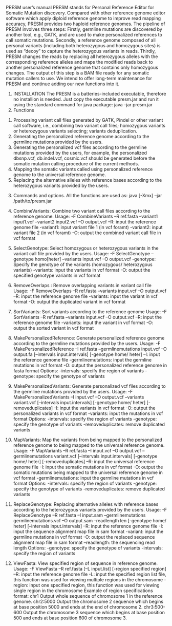 PRESM user’s manual
PRESM stands for Personal Reference Editor for Somatic Mutation discovery. Compared with other reference genome editor software which apply diploid reference genome to improve read mapping accuracy, PRESM provides two haploid reference genomes. The pipeline of PRESM involves three steps: Firstly, germline mutations are discovered by another tool, e.g., GATK, and are used to make personalized references to call somatic mutations. Secondly, a reference genome composed of all personal variants (including both heterozygous and homozygous sites) is used as “decoy” to capture the heterozygous variants in reads. Thirdly, PRESM changes the reads by replacing all heterozygous alleles with the corresponding reference alleles and maps the modified reads back to another personalized reference genome that contains only homozygous changes. The output of this step is a BAM file ready for any somatic mutation callers to use. We intend to offer long-term maintenance for PRESM and continue adding our new functions into it.
1.	INSTALLATION
The PRESM is a batteries-included executable, therefore no installion is needed. Just copy the executable presm.jar and run it using the standard command for java package:
java –jar presm.jar
2.	Functions
1)	Processing variant call files generated by GATK, Pindel or other variant call software, i.e., combining two variant call files; homozygous variants or heterozygous variants selecting; variants deduplication.
2)	Generating the personalized reference genome according to the germline mutations provided by the users.
3)	Generating the personalized vcf files according to the germline mutations provided by the users, for example, the personalized dbsnp.vcf, db.indel.vcf, cosmic.vcf should be generated before the somatic mutation calling procedure of the current methods.
4)	Mapping the somatic variants called using personalized reference genome to the universal reference genome.
5)	Replacing the alternative alleles with reference bases according to the heterozygous variants provided by the users. 

3.	Commands and options.
All the functions are used as:
java [-Xmx] –jar /path/to/presm.jar <options>
1.	CombineVariants: Combine two variant call files according to the reference genome.
Usage: -F CombineVariants –R ref.fasta –variant1 input1.vcf –variant2 input2.vcf –O output.vcf
–R: input the reference genome file
-variant1: input variant file 1 (in vcf foramt)
-variant2: input variant file 2 (in vcf foramt)
-O: output the combined variant call file in vcf format
2.	SelectGenotype: Select homozygous or heterozygous variants in the variant call file provided by the users.
Usage: -F SelectGenotype –genotype homo[heter] –variants input.vcf –O output.vcf
-genotype: Specify the genotype of the variants (homozygous/ heterozygous variants)
-variants: input the variants in vcf format
-O: output the specified genotype variants in vcf format
3.	RemoveOverlaps : Remove overlapping variants in variant call file
Usage: -F RemoveOverlaps –R ref.fasta –variants input.vcf –O output.vcf
–R: input the reference genome file
-variants: input the variant in vcf format
-O: output the duplicated variant in vcf format
4.	SortVariants: Sort variants according to the reference genome
Usage: -F SortVariants –R ref.fasta –variants input.vcf –O output.vcf
–R: input the reference genome file
-variants: input the variant in vcf format
-O: output the sorted variant in vcf format
5.	MakePersonalizedReference: Generate personalized reference genome according to the germline mutations provided by the users. 
Usage: -F MakePersonalizedReference –I ref.fasta –germlinemutations input.vcf –O output.fa [–intervals input.intervals] [-genotype home/ heter]
–I: input the reference genome file
-germlinemutations: input the germline mutations in vcf format
-O: output the personalized reference genome in fasta format
Options: 
-intervals: specify the region of variants 
-genotype: specify the genotype of variants
6.	MakePersonalizedVariants: Generate personalized vcf files according to the germline mutations provided by the users. 
Usage: -F MakePersonalizedVariants –I input.vcf –O output.vcf –variants variant.vcf [–intervals input.intervals] [-genotype home/ heter] [-removeduplicates]
-I: input the variants in vcf format
-O: output the personalized variants in vcf format
-variants: input the mutations in vcf format
Options: 
-intervals: specify the region of variants 
-genotype: specify the genotype of variants
-removeduplicates: remove duplicated variants
7.	MapVariants: Map the variants from being mapped to the personalized reference genome to being mapped to the universal reference genome.
Usage: -F MapVariants –R ref.fasta –I input.vcf –O output.vcf –germlinemutations variant.vcf [–intervals input.intervals] [-genotype home/ heter] [-removeduplicates]
–R: input the universal reference genome file
-I: input the somatic mutations in vcf format
-O: output the somatic mutations being mapped to the universal reference genome in vcf format
-germlinemutations: input the germline mutations in vcf format 
Options: 
-intervals: specify the region of variants 
-genotype: specify the genotype of variants
-removeduplicates: remove duplicated variants
8.	ReplaceGenotype: Replacing alternative alleles with reference bases according to the heterozygous variants provided by the users. 
Usage: -F ReplaceGenotype –R ref.fasta –I input.sam –germlinemutations germlinemutations.vcf –O output.sam –readlength len [-genotype home/ heter] [–intervals input.intervals]
–R: input the reference genome file
-I: input the sequence alignment map file in sam format
-variant: input the germline mutations in vcf format
-O: output the replaced sequence alignment map file in sam format
–readlength: the sequencing read length
Options: 
-genotype: specify the genotype of variants
-intervals: specify the region of variants

9.	ViewFasta: View specified region of sequence in reference genome.
Usage: -F ViewFasta –R ref.fasta [–L input.list] [-region specified region]
–R: input the reference genome file
-L: input the specified region list file, this function was used for viewing multiple regions in the chromosome
-region: input one specified region, this function was used for viewing single region in the chromosome
Example of region specifications format:
chr1          Output whole sequence of chromosome 1 in the reference genome.
chr2:5000     Output the chromosome 2 sequence which begins at base position 5000 and ends at the end of chromosome 2.
chr3:500-600   Output the chromosome 3 sequence which begins at base position 500 and ends at base position 600 of chromosome 3.

